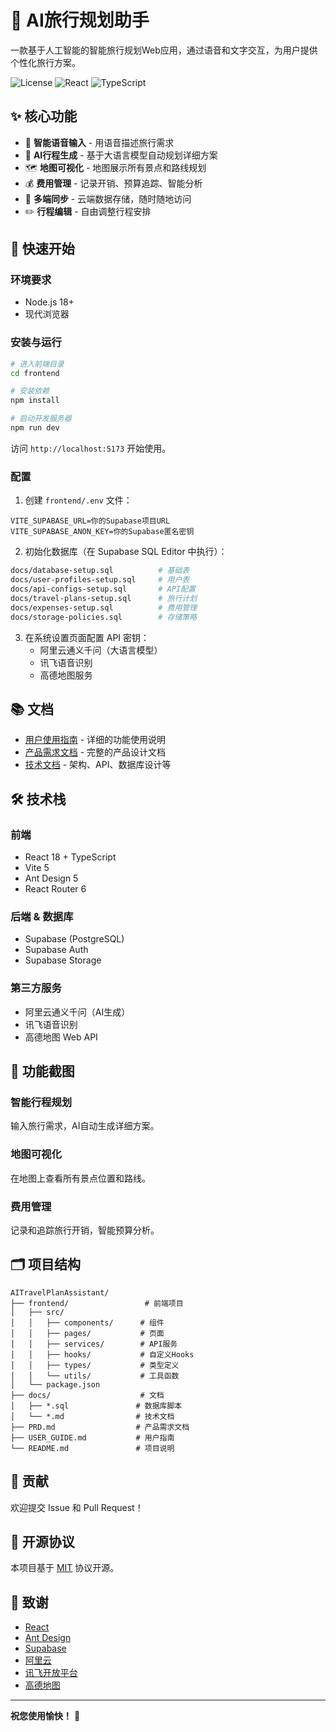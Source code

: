 # 🧳 AI旅行规划助手

一款基于人工智能的智能旅行规划Web应用，通过语音和文字交互，为用户提供个性化旅行方案。

![License](https://img.shields.io/badge/license-MIT-blue.svg)
![React](https://img.shields.io/badge/React-18-61dafb.svg)
![TypeScript](https://img.shields.io/badge/TypeScript-5-3178c6.svg)

## ✨ 核心功能

- 🎤 **智能语音输入** - 用语音描述旅行需求
- 🤖 **AI行程生成** - 基于大语言模型自动规划详细方案
- 🗺️ **地图可视化** - 地图展示所有景点和路线规划
- 💰 **费用管理** - 记录开销、预算追踪、智能分析
- 📱 **多端同步** - 云端数据存储，随时随地访问
- ✏️ **行程编辑** - 自由调整行程安排

## 🚀 快速开始

### 环境要求

- Node.js 18+
- 现代浏览器

### 安装与运行

```bash
# 进入前端目录
cd frontend

# 安装依赖
npm install

# 启动开发服务器
npm run dev
```

访问 `http://localhost:5173` 开始使用。

### 配置

1. 创建 `frontend/.env` 文件：

```env
VITE_SUPABASE_URL=你的Supabase项目URL
VITE_SUPABASE_ANON_KEY=你的Supabase匿名密钥
```

2. 初始化数据库（在 Supabase SQL Editor 中执行）：

```bash
docs/database-setup.sql          # 基础表
docs/user-profiles-setup.sql     # 用户表
docs/api-configs-setup.sql       # API配置
docs/travel-plans-setup.sql      # 旅行计划
docs/expenses-setup.sql          # 费用管理
docs/storage-policies.sql        # 存储策略
```

3. 在系统设置页面配置 API 密钥：
   - 阿里云通义千问（大语言模型）
   - 讯飞语音识别
   - 高德地图服务

## 📚 文档

- [用户使用指南](USER_GUIDE.md) - 详细的功能使用说明
- [产品需求文档](PRD.md) - 完整的产品设计文档
- [技术文档](docs/) - 架构、API、数据库设计等

## 🛠️ 技术栈

### 前端
- React 18 + TypeScript
- Vite 5
- Ant Design 5
- React Router 6

### 后端 & 数据库
- Supabase (PostgreSQL)
- Supabase Auth
- Supabase Storage

### 第三方服务
- 阿里云通义千问（AI生成）
- 讯飞语音识别
- 高德地图 Web API

## 📸 功能截图

### 智能行程规划
输入旅行需求，AI自动生成详细方案。

### 地图可视化
在地图上查看所有景点位置和路线。

### 费用管理
记录和追踪旅行开销，智能预算分析。

## 🗂️ 项目结构

```
AITravelPlanAssistant/
├── frontend/                 # 前端项目
│   ├── src/
│   │   ├── components/      # 组件
│   │   ├── pages/           # 页面
│   │   ├── services/        # API服务
│   │   ├── hooks/           # 自定义Hooks
│   │   ├── types/           # 类型定义
│   │   └── utils/           # 工具函数
│   └── package.json
├── docs/                    # 文档
│   ├── *.sql               # 数据库脚本
│   └── *.md                # 技术文档
├── PRD.md                  # 产品需求文档
├── USER_GUIDE.md           # 用户指南
└── README.md               # 项目说明
```

## 🤝 贡献

欢迎提交 Issue 和 Pull Request！

## 📄 开源协议

本项目基于 [MIT](LICENSE) 协议开源。

## 🙏 致谢

- [React](https://react.dev/)
- [Ant Design](https://ant.design/)
- [Supabase](https://supabase.com/)
- [阿里云](https://www.aliyun.com/)
- [讯飞开放平台](https://www.xfyun.cn/)
- [高德地图](https://lbs.amap.com/)

---

**祝您使用愉快！** 🎉
